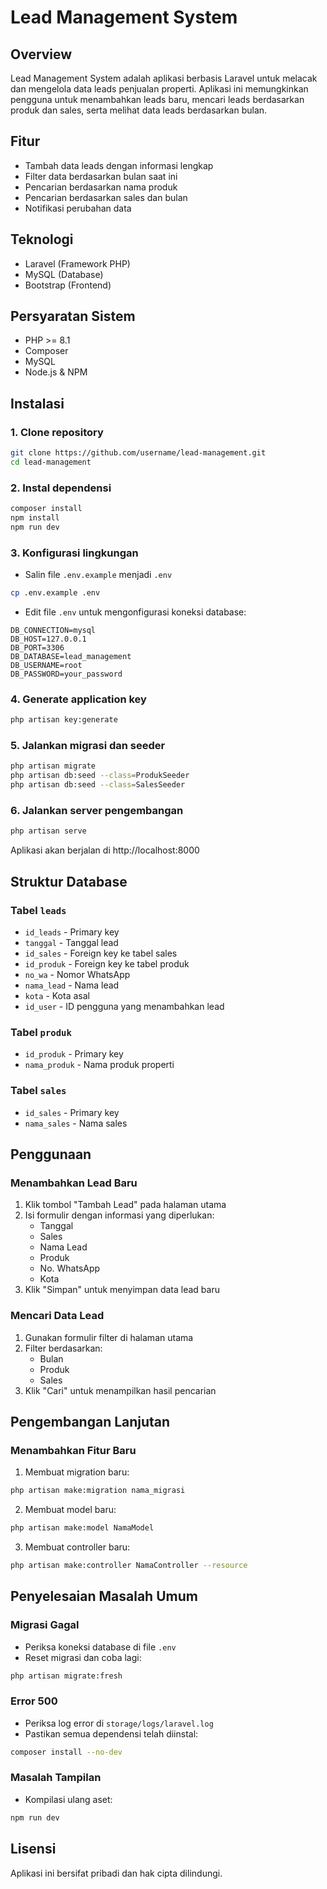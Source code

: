 # Lead Management System

## Overview

Lead Management System adalah aplikasi berbasis Laravel untuk melacak dan mengelola data leads penjualan properti. Aplikasi ini memungkinkan pengguna untuk menambahkan leads baru, mencari leads berdasarkan produk dan sales, serta melihat data leads berdasarkan bulan.

## Fitur

-   Tambah data leads dengan informasi lengkap
-   Filter data berdasarkan bulan saat ini
-   Pencarian berdasarkan nama produk
-   Pencarian berdasarkan sales dan bulan
-   Notifikasi perubahan data

## Teknologi

-   Laravel (Framework PHP)
-   MySQL (Database)
-   Bootstrap (Frontend)

## Persyaratan Sistem

-   PHP >= 8.1
-   Composer
-   MySQL
-   Node.js & NPM

## Instalasi

### 1. Clone repository

```bash
git clone https://github.com/username/lead-management.git
cd lead-management
```

### 2. Instal dependensi

```bash
composer install
npm install
npm run dev
```

### 3. Konfigurasi lingkungan

-   Salin file `.env.example` menjadi `.env`

```bash
cp .env.example .env
```

-   Edit file `.env` untuk mengonfigurasi koneksi database:

```
DB_CONNECTION=mysql
DB_HOST=127.0.0.1
DB_PORT=3306
DB_DATABASE=lead_management
DB_USERNAME=root
DB_PASSWORD=your_password
```

### 4. Generate application key

```bash
php artisan key:generate
```

### 5. Jalankan migrasi dan seeder

```bash
php artisan migrate
php artisan db:seed --class=ProdukSeeder
php artisan db:seed --class=SalesSeeder
```

### 6. Jalankan server pengembangan

```bash
php artisan serve
```

Aplikasi akan berjalan di http://localhost:8000

## Struktur Database

### Tabel `leads`

-   `id_leads` - Primary key
-   `tanggal` - Tanggal lead
-   `id_sales` - Foreign key ke tabel sales
-   `id_produk` - Foreign key ke tabel produk
-   `no_wa` - Nomor WhatsApp
-   `nama_lead` - Nama lead
-   `kota` - Kota asal
-   `id_user` - ID pengguna yang menambahkan lead

### Tabel `produk`

-   `id_produk` - Primary key
-   `nama_produk` - Nama produk properti

### Tabel `sales`

-   `id_sales` - Primary key
-   `nama_sales` - Nama sales

## Penggunaan

### Menambahkan Lead Baru

1. Klik tombol "Tambah Lead" pada halaman utama
2. Isi formulir dengan informasi yang diperlukan:
    - Tanggal
    - Sales
    - Nama Lead
    - Produk
    - No. WhatsApp
    - Kota
3. Klik "Simpan" untuk menyimpan data lead baru

### Mencari Data Lead

1. Gunakan formulir filter di halaman utama
2. Filter berdasarkan:
    - Bulan
    - Produk
    - Sales
3. Klik "Cari" untuk menampilkan hasil pencarian

## Pengembangan Lanjutan

### Menambahkan Fitur Baru

1. Membuat migration baru:

```bash
php artisan make:migration nama_migrasi
```

2. Membuat model baru:

```bash
php artisan make:model NamaModel
```

3. Membuat controller baru:

```bash
php artisan make:controller NamaController --resource
```

## Penyelesaian Masalah Umum

### Migrasi Gagal

-   Periksa koneksi database di file `.env`
-   Reset migrasi dan coba lagi:

```bash
php artisan migrate:fresh
```

### Error 500

-   Periksa log error di `storage/logs/laravel.log`
-   Pastikan semua dependensi telah diinstal:

```bash
composer install --no-dev
```

### Masalah Tampilan

-   Kompilasi ulang aset:

```bash
npm run dev
```

## Lisensi

Aplikasi ini bersifat pribadi dan hak cipta dilindungi.
